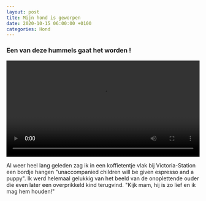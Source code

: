 ```yaml
---
layout: post
tite: Mijn hond is geworpen
date: 2020-10-15 06:00:00 +0100
categories: Hond
---
```


### Een van deze hummels gaat het worden !

<video style="width:100%" controls>
 <source src="https://prisse.nl/assets/worptwee.mp4 ">videotag not supported
 </video>

Al weer heel lang geleden zag ik in een koffietentje vlak bij Victoria-Station een bordje hangen "unaccompanied children will be given espresso and a puppy". Ik werd helemaal gelukkig van het beeld van de onoplettende ouder die even later een overprikkeld kind terugvind. "Kijk mam, hij is zo lief en ik mag hem houden!"
